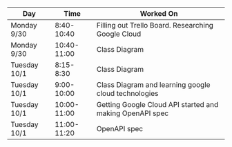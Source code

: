 

| Day          | Time        | Worked On                                                |
| ------------ | ----------- | -------------------------------------------------------- |
| Monday 9/30  | 8:40-10:40  | Filling out Trello Board. Researching Google Cloud       |
| Monday 9/30  | 10:40-11:00 | Class Diagram                                            |
| Tuesday 10/1 | 8:15-8:30   | Class Diagram                                            |
| Tuesday 10/1 | 9:00-10:00  | Class Diagram and learning google cloud technologies     |
| Tuesday 10/1 | 10:00-11:00 | Getting Google Cloud API started and making OpenAPI spec |
| Tuesday 10/1 | 11:00-11:20 | OpenAPI spec                                             |
